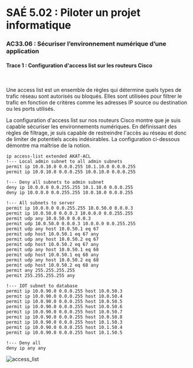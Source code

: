 # SAÉ 5.02 : Piloter un projet informatique
###  AC33.06 : Sécuriser l’environnement numérique d’une application
#### Trace 1 : Configuration d'access list sur les routeurs Cisco

<br/>

Une access list est un ensemble de règles qui détermine quels types de trafic réseau sont autorisés ou bloqués. Elles sont utilisées pour filtrer le trafic en fonction de critères comme les adresses IP source ou destination ou les ports utilisés.

La configuration d'access list sur nos routeurs Cisco montre que je suis capable sécuriser les environnements numériques. En définissant des règles de filtrage, je suis capable de restreindre l'accès au réseau et donc de limiter de potentiels accès indésirables. La configuration ci-dessous démontre ma maîtrise de la notion.
<br/>

```
ip access-list extended AKAT-ACL
!--- Local admin subnet to all admin subnets
permit ip 10.0.10.0 0.0.0.255 10.1.10.0 0.0.0.255
permit ip 10.0.10.0 0.0.0.255 10.0.10.0 0.0.0.255

!--- Deny all subnets to admin subnet
deny ip 10.0.0.0 0.0.255.255 10.1.10.0 0.0.0.255
deny ip 10.0.0.0 0.0.255.255 10.0.10.0 0.0.0.255

!--- All subnets to server
permit ip 10.0.0.0 0.0.255.255 10.0.50.0 0.0.0.3
permit ip 10.0.50.0 0.0.0.3 10.0.0.0 0.0.255.255
permit udp any 10.0.50.0 0.0.0.3
permit udp 10.0.50.0 0.0.0.3 10.0.0.0 0.0.255.255
permit udp any host 10.0.50.1 eq 67
permit udp host 10.0.50.1 eq 67 any
permit udp any host 10.0.50.2 eq 67
permit udp host 10.0.50.2 eq 67 any
permit udp any host 10.0.50.1 eq 68
permit udp host 10.0.50.1 eq 68 any
permit udp any host 10.0.50.2 eq 68
permit udp host 10.0.50.2 eq 68 any
permit any 255.255.255.255
permit 255.255.255.255 any

!--- IOT subnet to database
permit ip 10.0.90.0 0.0.0.255 host 10.0.50.3
permit ip 10.0.90.0 0.0.0.255 host 10.0.50.4
permit ip 10.0.90.0 0.0.0.255 host 10.0.50.5
permit ip 10.0.90.0 0.0.0.255 host 10.0.50.6
permit ip 10.0.90.0 0.0.0.255 host 10.0.50.7
permit ip 10.0.90.0 0.0.0.255 host 10.0.50.8
permit ip 10.0.90.0 0.0.0.255 host 10.1.50.3
permit ip 10.0.90.0 0.0.0.255 host 10.1.50.4
permit ip 10.0.90.0 0.0.0.255 host 10.1.50.5

!--- Deny all
deny ip any any
```

![access_list](https://github.com/ThomasM2568/sae502/blob/main/Configuration/acl)
